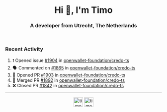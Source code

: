 <h1 align="center">Hi 👋, I'm Timo</h1>
<h3 align="center">A developer from Utrecht, The Netherlands</h3>
<br/>
<!-- https://github.com/rahuldkjain/github-profile-readme-generator --!>

<!--  <p align="left"><img src="https://github-readme-stats.vercel.app/api?username=timoglastra&show_icons=true&count_private=true&" alt="timoglastra" /></p> --!>

<!--
Github language stats
<p align="left"><img src="https://github-readme-stats.vercel.app/api/top-langs/?username=timoglastra&layout=compact" alt="timoglastra" /><p>
-->

<!-- Codestats language stats -->
<!-- <p align="left"><img src="https://codestats-readme.vercel.app/api/top-langs/?username=timoglastra&layout=compact&language_count=12" alt="timoglastra" /><p>    --!>
  
<h3>Recent Activity</h3>

<!--START_SECTION:activity-->
1. ❗ Opened issue [#1904](https://github.com/openwallet-foundation/credo-ts/issues/1904) in [openwallet-foundation/credo-ts](https://github.com/openwallet-foundation/credo-ts)
2. 🗣 Commented on [#1865](https://github.com/openwallet-foundation/credo-ts/pull/1865#issuecomment-2171757399) in [openwallet-foundation/credo-ts](https://github.com/openwallet-foundation/credo-ts)
3. 💪 Opened PR [#1903](https://github.com/openwallet-foundation/credo-ts/pull/1903) in [openwallet-foundation/credo-ts](https://github.com/openwallet-foundation/credo-ts)
4. 🎉 Merged PR [#1892](https://github.com/openwallet-foundation/credo-ts/pull/1892) in [openwallet-foundation/credo-ts](https://github.com/openwallet-foundation/credo-ts)
5. ❌ Closed PR [#1842](https://github.com/openwallet-foundation/credo-ts/pull/1842) in [openwallet-foundation/credo-ts](https://github.com/openwallet-foundation/credo-ts)
<!--END_SECTION:activity-->

---

<p align="center">
<a href="https://twitter.com/timoglastra" target="blank"><img align="center" src="https://cdn.jsdelivr.net/npm/simple-icons@3.0.1/icons/twitter.svg" alt="timoglastra" height="30" width="30" /></a>
<a href="https://linkedin.com/in/timoglastra" target="blank"><img align="center" src="https://cdn.jsdelivr.net/npm/simple-icons@3.0.1/icons/linkedin.svg" alt="timoglastra" height="30" width="30" /></a>
</p>



